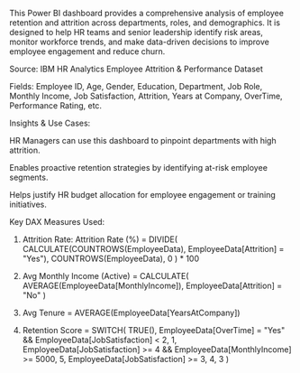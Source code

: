 This Power BI dashboard provides a comprehensive analysis of employee retention and attrition across departments, roles, and demographics. It is designed to help HR teams and senior leadership identify risk areas, monitor workforce trends, and make data-driven decisions to improve employee engagement and reduce churn.

Source: IBM HR Analytics Employee Attrition & Performance Dataset

Fields: Employee ID, Age, Gender, Education, Department, Job Role, Monthly Income, Job Satisfaction, Attrition, Years at Company, OverTime, Performance Rating, etc.

Insights & Use Cases:

HR Managers can use this dashboard to pinpoint departments with high attrition.

Enables proactive retention strategies by identifying at-risk employee segments.

Helps justify HR budget allocation for employee engagement or training initiatives.

Key DAX Measures Used:
1. Attrition Rate: Attrition Rate (%) = 
DIVIDE(
    CALCULATE(COUNTROWS(EmployeeData), EmployeeData[Attrition] = "Yes"),
    COUNTROWS(EmployeeData),
    0
) * 100

2. Avg Monthly Income (Active) = 
CALCULATE(
    AVERAGE(EmployeeData[MonthlyIncome]),
    EmployeeData[Attrition] = "No"
)

3. Avg Tenure = AVERAGE(EmployeeData[YearsAtCompany])

4. Retention Score = 
SWITCH(
    TRUE(),
    EmployeeData[OverTime] = "Yes" && EmployeeData[JobSatisfaction] < 2, 1,
    EmployeeData[JobSatisfaction] >= 4 && EmployeeData[MonthlyIncome] >= 5000, 5,
    EmployeeData[JobSatisfaction] >= 3, 4,
    3
)

